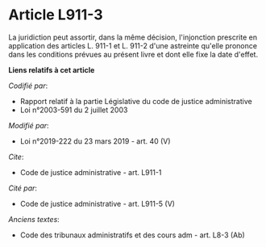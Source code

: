 # Article L911-3

La juridiction peut assortir, dans la même décision, l'injonction prescrite en application des articles L. 911-1 et L. 911-2
d'une astreinte qu'elle prononce dans les conditions prévues au présent livre et dont elle fixe la date d'effet.

**Liens relatifs à cet article**

_Codifié par_:

  - Rapport relatif à la partie Législative du code de justice administrative
  - Loi n°2003-591 du 2 juillet 2003

_Modifié par_:

  - Loi n°2019-222 du 23 mars 2019 - art. 40 (V)

_Cite_:

  - Code de justice administrative - art. L911-1

_Cité par_:

  - Code de justice administrative - art. L911-5 (V)

_Anciens textes_:

  - Code des tribunaux administratifs et des cours adm - art. L8-3 (Ab)
